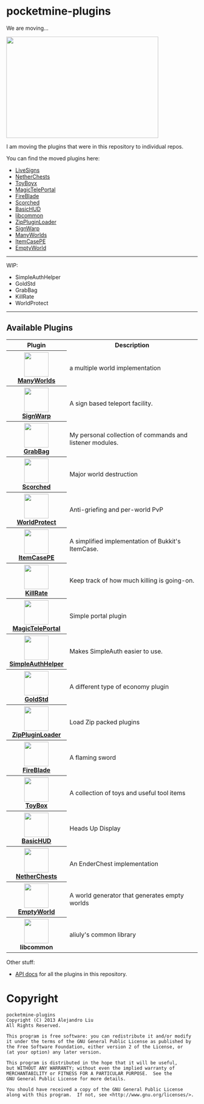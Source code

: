 # pocketmine-plugins

We are moving...

<img
  src="https://github.com/Muirfield/pocketmine-plugins/raw/master/Moving.jpg"
  style="width:400px;height:266px"
  width="400" height="266"
/>

I am moving the plugins that were in this repository to
individual repos.

You can find the moved plugins here:

* [LiveSigns](https://github.com/Muirfield/LiveSigns)
* [NetherChests](https://github.com/Muirfield/NetherChests)
* [ToyBoyx](https://github.com/Muirfield/ToyBox)
* [MagicTelePortal](https://github.com/Muirfield/MagicTelePortal)
* [FireBlade](https://github.com/Muirfield/FireBlade)
* [Scorched](https://github.com/Muirfield/Scorched)
* [BasicHUD](https://github.com/Muirfield/BasicHUD)
* [libcommon](https://github.com/Muirfield/libcommon)
* [ZipPluginLoader](https://github.com/Muirfield/ZipPluginLoader)
* [SignWarp](https://github.com/Muirfield/SignWarp)
* [ManyWorlds](https://github.com/Muirfield/ManyWorlds)
* [ItemCasePE](https://github.com/Muirfield/ItemCasePE)
* [EmptyWorld](https://github.com/Muirfield/EmptyWorld)

<hr/>

WIP:

* SimpleAuthHelper
* GoldStd
* GrabBag
* KillRate
* WorldProtect

<hr/>


## Available Plugins

<table>
<tr><th>Plugin</th><th>Description</th></tr>
<!---------------------------------------------------------------------->
<tr>
  <th>
    <a href="http://forums.pocketmine.net/plugins/manyworlds.1042/">
      <img src="https://raw.githubusercontent.com/Muirfield/pocketmine-plugins/master/Media/ManyWorlds-icon.png" style="width:64px;height:64px" width="64" height="64"/>
      <br/>
      ManyWorlds
    </a>
  </th>
  <td>
    a multiple world implementation
  </td>
</tr>
<!---------------------------------------------------------------------->
<tr>
  <th>
    <a href="http://forums.pocketmine.net/plugins/signwarp.1043/">
      <img src="https://raw.githubusercontent.com/Muirfield/pocketmine-plugins/master/Media/SignWarp-icon.png" style="width:64px;height:64px" width="64" height="64"/>
      <br/>
      SignWarp
    </a>
  </th>
  <td>
    A sign based teleport facility.
  </td>
</tr>
<!---------------------------------------------------------------------->

<tr>
  <th>
    <a href="http://forums.pocketmine.net/plugins/grabbag.1060/">
      <img src="https://raw.githubusercontent.com/Muirfield/pocketmine-plugins/master/Media/GrabBag-icon.png" style="width:64px;height:64px" width="64" height="64"/>
      <br/>
      GrabBag
    </a>
  </th>
  <td>
    My personal collection of commands and listener modules.
  </td>
</tr>
<!---------------------------------------------------------------------->
<tr>
  <th>
    <a href="http://forums.pocketmine.net/plugins/scorched.1062/">
      <img src="https://raw.githubusercontent.com/Muirfield/pocketmine-plugins/master/Media/Scorched-icon.jpg" style="width:64px;height:64px" width="64" height="64"/>
      <br/>
      Scorched
    </a>
  </th>
  <td>
    Major world destruction
  </td>
</tr>
<!---------------------------------------------------------------------->
<tr>
  <th>
    <a href="http://forums.pocketmine.net/plugins/worldprotect.1079/">
      <img src="https://raw.githubusercontent.com/Muirfield/pocketmine-plugins/master/Media/WorldProtect-icon.png" style="width:64px;height:64px" width="64" height="64"/>
      <br/>
      WorldProtect
    </a>
  </th>
  <td>
    Anti-griefing and per-world PvP
  </td>
</tr>
<!---------------------------------------------------------------------->
<tr>
  <th>
    <a href="http://forums.pocketmine.net/plugins/itemcase.1138/">
      <img src="https://raw.githubusercontent.com/Muirfield/pocketmine-plugins/master/Media/ItemCase-icon.png" style="width:64px;height:64px" width="64" height="64"/>
      <br/>
      ItemCasePE
    </a>
  </th>
  <td>
    A simplified implementation of Bukkit's ItemCase.
  </td>
</tr>
<!---------------------------------------------------------------------->
<tr>
  <th>
    <a href="http://forums.pocketmine.net/plugins/killrate.1137/">
      <img src="https://raw.githubusercontent.com/Muirfield/pocketmine-plugins/master/Media/killrate.png" style="width:64px;height:64px" width="64" height="64"/>
      <br/>
      KillRate
    </a>
  </th>
  <td>
    Keep track of how much killing is going-on.
  </td>
</tr>
<!---------------------------------------------------------------------->
<tr>
  <th>
    <a href="http://forums.pocketmine.net/plugins/magicteleportal.1146/">
      <img src="https://raw.githubusercontent.com/Muirfield/pocketmine-plugins/master/Media/portal-icon.jpg" style="width:64px;height:64px" width="64" height="64"/>
      <br/>
      MagicTelePortal
    </a>
  </th>
  <td>
    Simple portal plugin
  </td>
</tr>
<!---------------------------------------------------------------------->
<tr>
  <th>
    <a href="http://forums.pocketmine.net/plugins/simpleauthhelper.1112/">
      <img src="https://raw.githubusercontent.com/Muirfield/pocketmine-plugins/master/Media/helper-icon.png" style="width:64px;height:64px" width="64" height="64"/>
      <br/>
      SimpleAuthHelper
    </a>
  </th>
  <td>
    Makes SimpleAuth easier to use.
  </td>
</tr>
<!---------------------------------------------------------------------->
<tr>
  <th>
    <a href="http://forums.pocketmine.net/plugins/goldstd.1118/">
      <img src="https://raw.githubusercontent.com/Muirfield/pocketmine-plugins/master/Media/GoldStd1-icon.png" style="width:64px;height:64px" width="64" height="64"/>
      <br/>
      GoldStd
    </a>
  </th>
  <td>
    A different type of economy plugin
  </td>
</tr>
<!---------------------------------------------------------------------->
<tr>
  <th>
    <a href="http://forums.pocketmine.net/plugins/zippluginloader.1216/">
      <img src="https://raw.githubusercontent.com/Muirfield/pocketmine-plugins/master/Media/ZipPlugin-icon.png" style="width:64px;height:64px" width="64" height="64"/>
      <br/>
      ZipPluginLoader
    </a>
  </th>
  <td>
    Load Zip packed plugins
  </td>
</tr>
<!---------------------------------------------------------------------->
<tr>
  <th>
    <a href="https://github.com/Muirfield/pocketmine-plugins/tree/master/FireBlade">
      <img src="https://raw.githubusercontent.com/Muirfield/pocketmine-plugins/master/Media/FireBlade-icon.png" style="width:64px;height:64px" width="64" height="64"/>
      <br/>
      FireBlade
    </a>
  </th>
  <td>
    A flaming sword
  </td>
</tr>
<!---------------------------------------------------------------------->
<tr>
  <th>
    <a href="https://github.com/Muirfield/pocketmine-plugins/tree/master/ToyBox">
      <img src="https://raw.githubusercontent.com/Muirfield/pocketmine-plugins/master/Media/icon-toy-box.png" style="width:64px;height:64px" width="64" height="64"/>
      <br/>
      ToyBox
    </a>
  </th>
  <td>
    A collection of toys and useful tool items
  </td>
</tr>

<!---------------------------------------------------------------------->
<tr>
  <th>
    <a href="https://github.com/Muirfield/pocketmine-plugins/tree/master/BasicHUD">
<img src="https://raw.githubusercontent.com/Muirfield/pocketmine-plugins/master/Media/hud.jpg" style="width:64px;height:64px" width="64" height="64"/>
      <br/>
      BasicHUD
    </a>
  </th>
  <td>
    Heads Up Display
  </td>
</tr>
<!---------------------------------------------------------------------->
<tr>
  <th>
    <a href="https://github.com/Muirfield/pocketmine-plugins/tree/master/NetherChests">
<img src="https://raw.githubusercontent.com/Muirfield/pocketmine-plugins/master/Media/EnderChest.png" style="width:64px;height:64px" width="64" height="64"/>
      <br/>
      NetherChests
    </a>
  </th>
  <td>
    An EnderChest implementation
  </td>
</tr>
<!---------------------------------------------------------------------->
<tr>
  <th>
    <a href="http://forums.pocketmine.net/plugins/emptyworld.1248/">
<img src="https://raw.githubusercontent.com/Muirfield/pocketmine-plugins/master/Media/emptyworld-icon.png" style="width:64px;height:64px" width="64" height="64"/>
      <br/>
      EmptyWorld
    </a>
  </th>
  <td>
    A world generator that generates empty worlds
  </td>
</tr>
<!---------------------------------------------------------------------->
<tr>
  <th>
    <!-- a href="http://forums.pocketmine.net/plugins/emptyworld.1248/" -->
<img src="https://raw.githubusercontent.com/Muirfield/pocketmine-plugins/master/Media/common.png" style="width:64px;height:64px" width="64" height="64"/>
      <br/>
      libcommon
    <!-- /a -->
  </th>
  <td>
    aliuly's common library
  </td>
</tr>
<!---------------------------------------------------------------------->

</table>

Other stuff:

* [API docs](http://Muirfield.github.io/pocketmine-plugins/apidocs/index.html)
  for all the plugins in this repository.

# Copyright

    pocketmine-plugins
    Copyright (C) 2013 Alejandro Liu
    All Rights Reserved.

    This program is free software: you can redistribute it and/or modify
    it under the terms of the GNU General Public License as published by
    the Free Software Foundation, either version 2 of the License, or
    (at your option) any later version.

    This program is distributed in the hope that it will be useful,
    but WITHOUT ANY WARRANTY; without even the implied warranty of
    MERCHANTABILITY or FITNESS FOR A PARTICULAR PURPOSE.  See the
    GNU General Public License for more details.

    You should have received a copy of the GNU General Public License
    along with this program.  If not, see <http://www.gnu.org/licenses/>.


